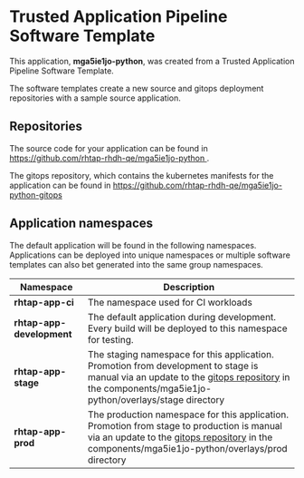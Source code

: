 # Trusted Application Pipeline Software Template

This application, **mga5ie1jo-python**, was created from a Trusted Application Pipeline Software Template.

The software templates create a new source and gitops deployment repositories with a sample source application. 

## Repositories

The source code for your application can be found in [https://github.com/rhtap-rhdh-qe/mga5ie1jo-python ](https://github.com/rhtap-rhdh-qe/mga5ie1jo-python ).
 
The gitops repository, which contains the kubernetes manifests for the application can be found in 
[https://github.com/rhtap-rhdh-qe/mga5ie1jo-python-gitops ](https://github.com/rhtap-rhdh-qe/mga5ie1jo-python-gitops ) 

## Application namespaces 

The default application will be found in the following namespaces. Applications can be deployed into unique namespaces or multiple software templates can also bet generated into the same group namespaces.  

|  Namespace   |  Description   |  
| -------- | -------- |
| **rhtap-app-ci** | The namespace used for CI workloads |
| **rhtap-app-development** | The default application during development. Every build will be deployed to this namespace for testing. |
| **rhtap-app-stage** | The staging namespace for this application. Promotion from development to stage is manual via an update to the [gitops repository](https://github.com/rhtap-rhdh-qe/mga5ie1jo-python-gitops ) in the components/mga5ie1jo-python/overlays/stage directory |
| **rhtap-app-prod** | The production namespace for this application. Promotion from stage to production is manual via an update to the [gitops repository](https://github.com/rhtap-rhdh-qe/mga5ie1jo-python-gitops ) in the components/mga5ie1jo-python/overlays/prod directory |